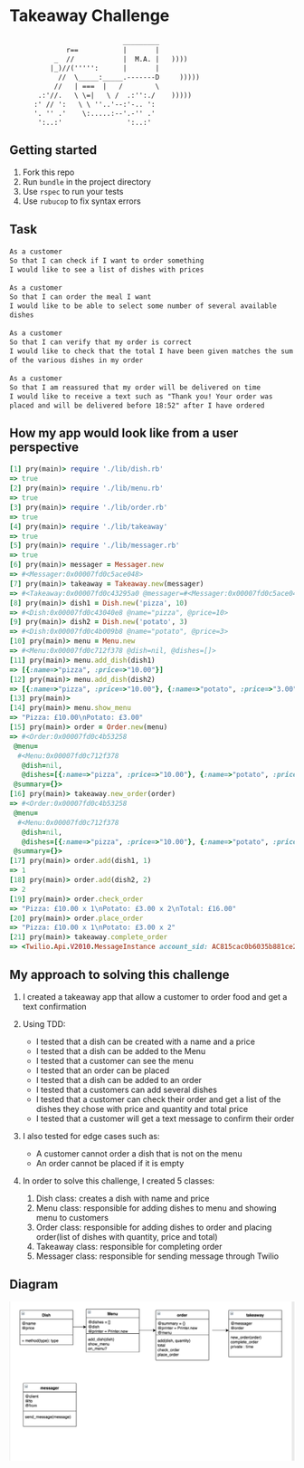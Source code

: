 Takeaway Challenge
==================
```
                            _________
              r==           |       |
           _  //            |  M.A. |   ))))
          |_)//(''''':      |       |
            //  \_____:_____.-------D     )))))
           //   | ===  |   /        \
       .:'//.   \ \=|   \ /  .:'':./    )))))
      :' // ':   \ \ ''..'--:'-.. ':
      '. '' .'    \:.....:--'.-'' .'
       ':..:'                ':..:'

 ```


Getting started
---
1. Fork this repo
1. Run `bundle` in the project directory
1. Use `rspec` to run your tests
1. Use `rubucop` to fix syntax errors

Task
-----


```
As a customer
So that I can check if I want to order something
I would like to see a list of dishes with prices

As a customer
So that I can order the meal I want
I would like to be able to select some number of several available dishes

As a customer
So that I can verify that my order is correct
I would like to check that the total I have been given matches the sum of the various dishes in my order

As a customer
So that I am reassured that my order will be delivered on time
I would like to receive a text such as "Thank you! Your order was placed and will be delivered before 18:52" after I have ordered
```


How my app would look like from a user perspective
---
```rb
[1] pry(main)> require './lib/dish.rb'
=> true
[2] pry(main)> require './lib/menu.rb'
=> true
[3] pry(main)> require './lib/order.rb'
=> true
[4] pry(main)> require './lib/takeaway'
=> true
[5] pry(main)> require './lib/messager.rb'
=> true
[6] pry(main)> messager = Messager.new
=> #<Messager:0x00007fd0c5ace048>
[7] pry(main)> takeaway = Takeaway.new(messager)
=> #<Takeaway:0x00007fd0c43295a0 @messager=#<Messager:0x00007fd0c5ace048>, @order=nil>
[8] pry(main)> dish1 = Dish.new('pizza', 10)
=> #<Dish:0x00007fd0c43040e8 @name="pizza", @price=10>
[9] pry(main)> dish2 = Dish.new('potato', 3)
=> #<Dish:0x00007fd0c4b009b8 @name="potato", @price=3>
[10] pry(main)> menu = Menu.new
=> #<Menu:0x00007fd0c712f378 @dish=nil, @dishes=[]>
[11] pry(main)> menu.add_dish(dish1)
=> [{:name=>"pizza", :price=>"10.00"}]
[12] pry(main)> menu.add_dish(dish2)
=> [{:name=>"pizza", :price=>"10.00"}, {:name=>"potato", :price=>"3.00"}]
[13] pry(main)>
[14] pry(main)> menu.show_menu
=> "Pizza: £10.00\nPotato: £3.00"
[15] pry(main)> order = Order.new(menu)
=> #<Order:0x00007fd0c4b53258
 @menu=
  #<Menu:0x00007fd0c712f378
   @dish=nil,
   @dishes=[{:name=>"pizza", :price=>"10.00"}, {:name=>"potato", :price=>"3.00"}]>,
 @summary={}>
[16] pry(main)> takeaway.new_order(order)
=> #<Order:0x00007fd0c4b53258
 @menu=
  #<Menu:0x00007fd0c712f378
   @dish=nil,
   @dishes=[{:name=>"pizza", :price=>"10.00"}, {:name=>"potato", :price=>"3.00"}]>,
 @summary={}>
[17] pry(main)> order.add(dish1, 1)
=> 1
[18] pry(main)> order.add(dish2, 2)
=> 2
[19] pry(main)> order.check_order
=> "Pizza: £10.00 x 1\nPotato: £3.00 x 2\nTotal: £16.00"
[20] pry(main)> order.place_order
=> "Pizza: £10.00 x 1\nPotato: £3.00 x 2"
[21] pry(main)> takeaway.complete_order
=> <Twilio.Api.V2010.MessageInstance account_sid: AC815cac0b6035b881ce280e3e01514709 api_version: 2010-04-01 body: Sent from your Twilio trial account - Thank you for your order: £16.00. Your order will arrive at 18:34 date_created: 2018-09-16 17:34:34 +0000 date_updated: 2018-09-16 17:34:34 +0000 date_sent:  direction: outbound-api error_code: 0 error_message:  from: +447449606023 messaging_service_sid:  num_media: 0 num_segments: 1 price: 0.0 price_unit: USD sid: SM54f765b70aa94572959528aa7c9df2ba status: queued subresource_uris: {"media"=>"/2010-04-01/Accounts/AC815cac0b6035b881ce280e3e01514709/Messages/SM54f765b70aa94572959528aa7c9df2ba/Media.json"} to: +447553027856 uri: /2010-04-01/Accounts/AC815cac0b6035b881ce280e3e01514709/Messages/SM54f765b70aa94572959528aa7c9df2ba.json>
```

My approach to solving this challenge
---
1. I created a takeaway app that allow a customer to order food and get a text confirmation

1. Using TDD:
    - I tested that a dish can be created with a name and a price
    - I tested that a dish can be added to the Menu
    - I tested that a customer can see the menu
    - I tested that an order can be placed
    - I tested that a dish can be added to an order
    - I tested that a customers can add several dishes
    - I tested that a customer can check their order and get a list of the dishes they chose with price and quantity and total price
    - I tested that a customer will get a text message to confirm their order


1. I also tested for edge cases such as:

    - A customer cannot order a dish that is not on the menu
    - An order cannot be placed if it is empty


1. In order to solve this challenge, I created 5 classes:
    1. Dish class: creates a dish with name and price
    1. Menu class: responsible for adding dishes to menu and showing menu to customers
    1. Order class: responsible for adding dishes to order and placing order(list of dishes with quantity, price and total)
    1. Takeaway class: responsible for completing order
    1. Messager class: responsible for sending message through Twilio

## Diagram

![Takeaway diagram](takeaway-diagram.png)
